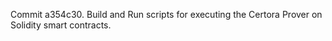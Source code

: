 Commit a354c30.                    Build and Run scripts for executing the Certora Prover on Solidity smart contracts.